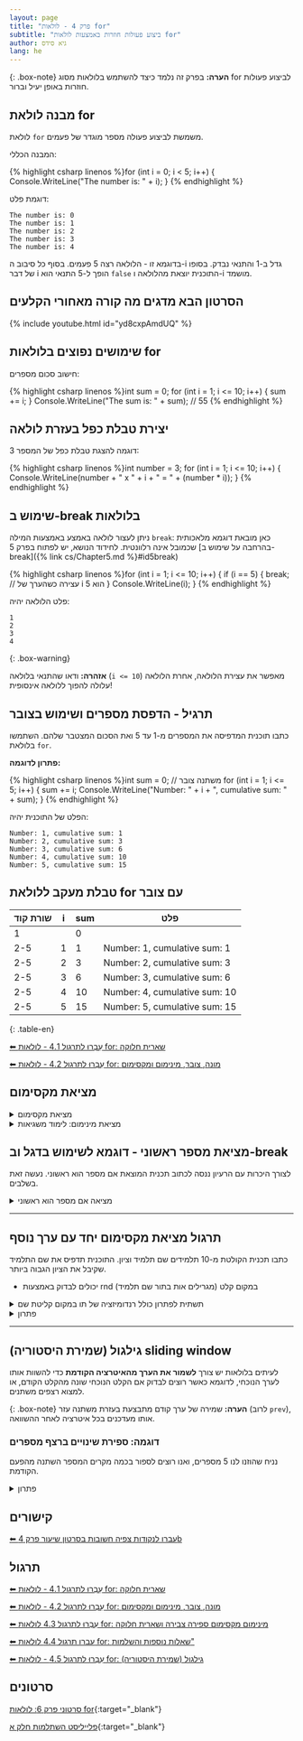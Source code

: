 ```yaml
---
layout: page
title: "פרק 4 - לולאות for"
subtitle: "ביצוע פעולות חוזרות באמצעות לולאות for"
author: גיא סידס
lang: he
---
```


{: .box-note}
**הערה:** בפרק זה נלמד כיצד להשתמש בלולאות מסוג for לביצוע פעולות חוזרות באופן יעיל וברור.

## מבנה לולאת for

לולאת `for` משמשת לביצוע פעולה מספר מוגדר של פעמים.

המבנה הכללי:

{% highlight csharp linenos %}for (int i = 0; i < 5; i++)
{
    Console.WriteLine("The number is: " + i);
}
{% endhighlight %}

דוגמת פלט:

```
The number is: 0
The number is: 1
The number is: 2
The number is: 3
The number is: 4
```
בדוגמא זו - הלולאה רצה 5 פעמים. בסוף כל סיבוב ה-i גדל ב-1 והתנאי נבדק. בסופו של דבר i הופך ל-5 התנאי הוא `false` התוכנית יוצאת מהלולאה ו-i מושמד.

## הסרטון הבא מדגים מה קורה מאחורי הקלעים
{% include youtube.html id="yd8cxpAmdUQ" %} 

## שימושים נפוצים בלולאות for

חישוב סכום מספרים:

{% highlight csharp linenos %}int sum = 0;
for (int i = 1; i <= 10; i++)
{
    sum += i;
}
Console.WriteLine("The sum is: " + sum); // 55
{% endhighlight %}

## יצירת טבלת כפל בעזרת לולאה

דוגמה להצגת טבלת כפל של המספר 3:

{% highlight csharp linenos %}int number = 3;
for (int i = 1; i <= 10; i++)
{
    Console.WriteLine(number + " x " + i + " = " + (number * i));
}
{% endhighlight %}

## שימוש ב-break בלולאות

ניתן לעצור לולאה באמצע באמצעות המילה `break`:
כאן מובאת דוגמא מלאכותית שכמובל אינה רלוונטית. לחידוד הנושא, יש לפתוח בפרק 5 [בהרחבה על שימוש ב-break]({% link cs/Chapter5.md %}#id5break)

{% highlight csharp linenos %}for (int i = 1; i <= 10; i++)
{
    if (i == 5)
    {
        break; // עצירה כשהערך של i הוא 5
    }
    Console.WriteLine(i);
}
{% endhighlight %}

פלט הלולאה יהיה:

```
1
2
3
4
```


{: .box-warning}

**אזהרה:** ודאו שהתנאי בלולאה (`i <= 10`) מאפשר את עצירת הלולאה, אחרת הלולאה עלולה להפוך ללולאה אינסופית!

## תרגיל - הדפסת מספרים ושימוש בצובר

כתבו תוכנית המדפיסה את המספרים מ-1 עד 5 ואת הסכום המצטבר שלהם. השתמשו בלולאת `for`.

**פתרון לדוגמה:**

{% highlight csharp linenos %}int sum = 0; // משתנה צובר
for (int i = 1; i <= 5; i++)
{
    sum += i;
    Console.WriteLine("Number: " + i + ", cumulative sum: " + sum);
}
{% endhighlight %}

הפלט של התוכנית יהיה:

```
Number: 1, cumulative sum: 1
Number: 2, cumulative sum: 3
Number: 3, cumulative sum: 6
Number: 4, cumulative sum: 10
Number: 5, cumulative sum: 15
```

## טבלת מעקב ללולאת for עם צובר

| שורת קוד | i | sum | פלט|
|-----------|---|-----|---|
| 1    |  | 0   |  |
|2-5   | 1 | 1   |Number: 1, cumulative sum: 1|
| 2-5   | 2 | 3   |Number: 2, cumulative sum: 3|
| 2-5 | 3 | 6   |Number: 3, cumulative sum: 6   |
| 2-5  | 4 | 10  |Number: 4, cumulative sum: 10  |
| 2-5   | 5 | 15  | Number: 5, cumulative sum: 15 |
{: .table-en}

[⬅ עִבְרוּ לתרגול 4.1 - לולאות for: שארית חלוקה](/cs/Chapter4Ex4.1)

[⬅ עִבְרוּ לתרגול 4.2 - לולאות for: מונה, צובר, מינימום ומקסימום](/cs/Chapter4Ex4.2)

## מציאת מקסימום

<details markdown="1">
<summary>מציאת מקסימום</summary>

### ראינו כיצד מוצאים מקסימום ומינימום

```csharp
public static void QFindMax()
{
    // קלוט 5 שלמים
    int num, max;

    max = int.MinValue; // איתחול למינימלי האפשרי

    for (int i = 0; i < 5; i++)
    {
        Console.Write("Enter a number: ");
        num = int.Parse(Console.ReadLine());

        Console.WriteLine(num);
        if (num > max)
            max = num;
    }
    Console.WriteLine($"max is {max}");
}

```


## מקסימום. גרסה עם קלט כפול
**בפועל תבחרו מה שנראה לכם נכון ותלמדו רק טכניקה אחת**

```csharp
/// <summary>
/// מציאת הקלט המקסימלי מתוך 5 מספרים. קלט כפול. 
/// </summary>
public static void QFindMax()
{
    int num, max;
    // קלט כפול. 
    Console.Write("Enter a number: "); // קלט כפול
    max = int.Parse(Console.ReadLine());

    for (int i = 0; i < 4; i++) // חזרה אחת פחות
    {
        Console.Write("Enter a number: ");
        num = int.Parse(Console.ReadLine());

        Console.WriteLine(num);
        if (num > max)
            max = num;
    }
    Console.WriteLine($"max is {max}");
}

```



## מינימום
```csharp
/// <summary>
/// מציאת הקלט המינימלי. 
/// </summary>
public static void QFindMin()
{
    // קלוט 5 שלמים ומצא את המינימלי
    int num, min;

    min = int.MaxValue;

    for (int i = 0; i < 5; i++)
    {
        Console.Write("Enter a number: ");
        num = int.Parse(Console.ReadLine());

        Console.WriteLine(num);
        if (num < min)
            min = num;
    }
    Console.WriteLine($"min is {min}");
}
```




</details>

<details markdown="1">
<summary>מציאת מינימום: לימוד משגיאות</summary>

### בפתרון שלהלן הוכנסו כמה גרסאות שגויות לתנאי וגרסה אחת לא יעילה אך נכונה.

```csharp
public static void QFindMinMistaken()
{
    // קלוט 5 שלמים
    int num, max;

    max = int.MinValue; // איתחול למינימלי האפשרי

    for (int i = 0; i < 5; i++)
    {
        Console.Write("Enter a number: ");
        num = int.Parse(Console.ReadLine());

        Console.WriteLine(num);
        // לפניכם שתי גרסאות
        // האם יש גרסה נכונה? שגויה? 
        // עקבו באמצעות הדוגמא שלהלן
        //    5                3     5
        if (max <= Math.Max(next, max)) // גרסה 1
            max = next; // עקבו אחר גרסה זו

        if (max < Math.Max(next, max)) // גרסה 2
            max = next; // עקבו אחר גרסה זו
        
        // כיצד ניתן לתקן ולשפר

    }
    Console.WriteLine($"max is {max}");
}

```

</details>




## מציאת מספר ראשוני - דוגמא לשימוש בדגל וב-break

לצורך היכרות עם הרעיון ננסה לכתוב תכנית המוצאת אם מספר הוא ראשוני. נעשה זאת בשלבים.

<details markdown="1">
<summary>מציאה אם מספר הוא ראשוני</summary>



#### גרסה התחלתית שגויה - התקדמות בצעדים קטנים
```csharp
public static void QIsPrime()
{   // גרסה התחלתית שגויה. צריך להתקדם בצעדים קטנים

    //Console.Write("Enter a number: ");
    int num1 = 60;// int.Parse(Console.ReadLine());
    // לולאה לבדיקה אם המספר הוא ראשוני
    for (int i = 2; i < num1; i++)
    {
        if (num1 % i == 0) // מתחלק בדיוק
        {
            Console.WriteLine("Not prime");
        }
    }
    Console.WriteLine("IsPrime");
}
```

#### גרסה סופית, ללא אופטימיזציות

(אופטימיזציות - הן תיקונים לקוד שיגרמו לו לרוץ ביעילות גבוהה יותר. לא ננסה למצוא כאלו בשלב זה)

```csharp
public static void QIsPrime()
{
    //Console.Write("Enter a number: ");
    int num1 = 60000;// int.Parse(Console.ReadLine());
    bool isPrime = true; //דגל 
    // לולאה לבדיקה אם המספר הוא ראשוני
    for (int i = 2; i < num1; i++)
    {
        if (num1 % i == 0) // מתחלק בדיוק
        {
            Console.WriteLine("Not prime");
            isPrime = false;
            break; // יציאה מיידית מהלולאה לפני שהסתיימה
        }
    }
    // בסי שארפ אין אפשרות מובנית לדעת אם הלולאה הסתיימה רגיל
    // break או שהיה 
    if (isPrime)
        Console.WriteLine("IsPrime");
}
```


</details>


---


## תרגול מציאת מקסימום יחד עם ערך נוסף
כתבו תכנית הקולטת מ-10 תלמידים שם תלמיד וציון. התוכנית תדפיס את שם התלמיד שקיבל את הציון הגבוה ביותר.
- יכולים לבדוק באמצעות rnd במקום קלט (מגרילים אות בתור שם תלמיד)

<details markdown="1">
<summary>תשתית לפתרון כולל רנדומיזציה של תו במקום קליטת שם</summary>

```csharp
/// <summary>
/// המטרה לקלוט 10 שמות תלמידים וציונים שלהם (או להגריל זאת)
/// ולהדפיס את שם התלמיד שקיבל את הציון הגבוה ביותר
///  ========== שפרו את הקוד כדי שיבצע את מה שנדרש =========
///  ========  כרגע הוא סתם מוצא ציון מקסימלי
/// </summary>
public static void Main()
{
    int num, max;
    max = -1; // איתחול למינימלי האפשרי
    char myInitial = '-'; // האות הראשונה של שם התלמיד
    // use of unitialized variable האיתחול מראש - כדי למנוע שגיאת 

    for (int i = 0; i < 10; i++)
    {
        //random השאלה פתורה באמצעות 
        myInitial = (char)rnd.Next(65, 100); 
        num = rnd.Next(20, 100);

        Console.WriteLine(myInitial);
        Console.WriteLine(num);
        if (num > max)
            max = num;
    }
    Console.WriteLine($"max is {max}");
    Console.WriteLine(myInitial); // חייב להגדיר בחוץ ולאתחל
}
```
</details>

<details markdown="1">
<summary>פתרון</summary>

{% highlight csharp linenos %}
/// <summary>
/// הקוד המוצא מקסימום וערך נלווה למקסימום
/// </summary>
public static void Main()
{
    int max;
    max = -1; // איתחול לגודל שאינו בטווח האפשרויות
    string bestName = "";
    for (int i = 0; i < 10; i++)
    {
        Console.WriteLine("Enter name");
        string name = Console.ReadLine();

        Console.Write("Enter grade: ");
        int num = int.Parse(Console.ReadLine());

        if (num > max) //מצאנו מקסימום חדש 
        {
            max = num;
            bestName = name;
        }
    }
    Console.WriteLine($"Mr {bestName} got the best grade: {max}");

}
{% endhighlight %}

</details>

---

## גילגול (שמירת היסטוריה) sliding window

לעיתים בלולאות יש צורך **לשמור את הערך מהאיטרציה הקודמת** כדי להשוות אותו לערך הנוכחי, לדוגמא כאשר רוצים לבדוק אם הקלט הנוכחי שונה מהקלט הקודם, או למצוא רצפים משתנים.

{: .box-note}
**הערה:** שמירה של ערך קודם מתבצעת בעזרת משתנה עזר (לרוב `prev`), אותו מעדכנים בכל איטרציה לאחר ההשוואה.

### דוגמה: ספירת שינויים ברצף מספרים

נניח שהוזנו לנו 5 מספרים, ואנו רוצים לספור בכמה מקרים המספר השתנה מהפעם הקודמת.

<details markdown="1">
<summary>פתרון</summary>

{% highlight csharp linenos %}int count = 0;
int prev = 0;

for (int i = 0; i < 5; i++)
{
    Console.Write("Enter a number: ");
    int num = int.Parse(Console.ReadLine());

    if (i > 0 && num != prev)
    {
        count++;
    }

    prev = num; // גילגול: שומרים את הקלט האחרון
}

Console.WriteLine("Number of changes: " + count);
{% endhighlight %}

**הסבר:**  
בלולאה מתקבל קלט מהמשתמש, משווים אותו לערך הקודם (`prev`), ואם יש שינוי – מגדילים את המונה.  
לאחר ההשוואה, "מגלגלים" את הערך הנוכחי למשתנה `prev` כדי שישמש אותנו בסיבוב הבא.

</details>

## קישורים
[⬅ עברו  לנקודות צפיה חשובות בסרטון שיעור פרק 4b](/cs2/VideoLinks/Chapter4VidLinks)




## תרגול

[⬅ עִבְרוּ לתרגול 4.1 - לולאות for: שארית חלוקה](/cs/Chapter4Ex4.1)

[⬅ עִבְרוּ לתרגול 4.2 - לולאות for: מונה, צובר, מינימום ומקסימום](/cs/Chapter4Ex4.2)

[⬅ עִבְרוּ לתרגול 4.3 לולאות for: מינימום מקסימום ספירה צבירה ושארית חלוקה](/cs/Chapter4Ex4.3)

[⬅ עברו תרגול 4.4 לולאות for: שאלות נוספות והשלמות"](/cs/Chapter4Ex4.4)

[⬅ עִבְרוּ לתרגול 4.5 - לולאות for: גילגול (שמירת היסטוריה)](/cs/Chapter4Ex4.5)



## סרטונים
[סרטוני פרק 6: לולאות for](https://www.youtube.com/playlist?list=PLw4P_RdfuzShl0iRsytc83T2ZHm3kvUAD){:target="_blank"}

[פלייליסט השתלמות חלק א](https://www.youtube.com/playlist?list=PLnVUJu2KuoA04DlduroHvjZfhbxagO9nP){:target="_blank"}